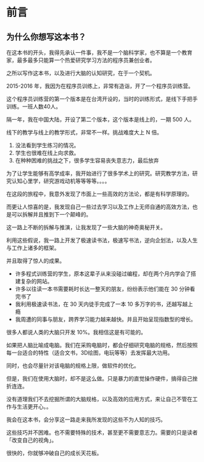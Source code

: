 # 前言

## 为什么你想写这本书？

在这本书的开头，我得先承认一件事，我不是一个脑科学家，也不算是一个教育家，最多最多只能算一个热爱研究学习方法的程序员兼创业者。

之所以写作这本书，以及进行大脑的认知研究，在于一个契机。

2015-2016 年，我因为在程序员训练上，非常有造诣，开了一个程序员训练营。

这个程序员训练营的第一个版本是在台湾开设的，当时的训练形式，是线下手把手训练。一班人数40人。

隔一年，我在中国大陆，开设了第二个版本，这个版本是线上的，一期 500 人。

线下的教学与线上的教学形式，非常不一样。挑战难度大上 N 倍。

1. 没法看到学生练习的情况。
2. 学生也很难在线上向求救。
3. 在种种困难的挑战之下，很多学生容易丧失意志力，最后放弃

为了让学生能够有高学成率，我开始进行了很多学术上的研究。研究教学方法，研究认知心里学，研究游戏动机等等等等。。。。

在这段的旅程中，我意外发现了市面上一些高效的方法论，都是有科学原理的。

而更让人惊喜的是，我发现自己一些过去学习以及工作上无师自通的高效方法，也是可以拆解并且推到下一个颠峰的。

这一路上不断的拆解与推演，让我发现了一些大脑的神奇奥秘开关。

利用这些假说，我一路上开发了极速读书法，极速写书法，逆向企划法，以及人生与工作上诸多的框架。

并且取得了惊人的成果。

* 许多程式训练营的学生，原本这辈子从来没碰过编程，却在两个月内学会了搭建复杂的网站。
* 许多以往读一本书需要耗时长达一整天的朋友，纷纷表示他们能在 30 分钟看完书了
* 我利用极速读书法，在 30 天内徒手完成了一本 10 多万字的书，还越写越上瘾
* 我周遭的同事与朋友，跨界学习能力越来越快。并且开始呈现指数型的增长。

很多人都说人类的大脑只开发 10%。我相信这是有可能的。

如果把人脑比喻成电脑。我们在采购电脑时，都会仔细研究电脑的规格，然后按照每一台适合的特性（适合文书，3D绘图，电玩等等）去发挥最大功用。

同时，也会尽量针对该电脑的规格上限，做软件的优化。

但是，我们在使用大脑时，却不是这么做。只是暴力的直觉操作硬件，搞得自己挫折连连。

没有道理我们不去挖掘所谓的大脑规格，以及高效的应用方式，来让自己不管在工作与生活更开心。。

我会在这本书，会分享这一路走来我所发现的这些不为人知的技巧。

这些技巧并不困难。也不需要特殊的技术，甚至更不需要意志力。需要的只是读者「改变自己的视角」。

很快的，你就够冲破自己的成长天花板。
